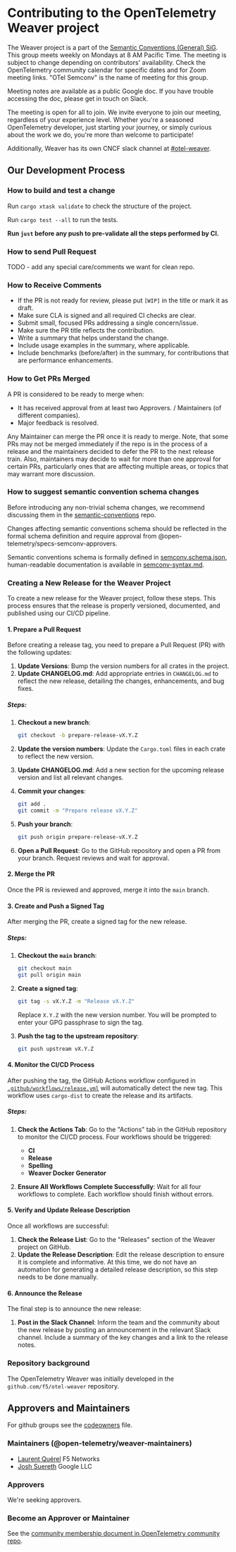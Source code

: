 # Contributing to the OpenTelemetry Weaver project

The Weaver project is a part of the [Semantic Conventions (General) SiG](https://github.com/open-telemetry/community/?tab=readme-ov-file#specification-sigs).  This group meets weekly on Mondays at 8 AM Pacific Time. The meeting is subject to change depending on contributors' availability. Check the OpenTelemetry community calendar for specific dates and for Zoom meeting links. "OTel Semconv" is the name of meeting for this group.

Meeting notes are available as a public Google doc. If you have trouble accessing the doc, please get in touch on Slack.

The meeting is open for all to join. We invite everyone to join our meeting, regardless of your experience level. Whether you're a seasoned OpenTelemetry developer, just starting your journey, or simply curious about the work we do, you're more than welcome to participate!

Additionally, Weaver has its own CNCF slack channel at [#otel-weaver](https://cloud-native.slack.com/archives/C0697EXNTL3).

## Our Development Process

### How to build  and test a change

Run `cargo xtask validate` to check the structure of the project.

Run `cargo test --all` to run the tests.

**Run `just` before any push to pre-validate all the steps performed by CI.**

### How to send Pull Request

TODO - add any special care/comments we want for clean repo.

### How to Receive Comments

- If the PR is not ready for review, please put `[WIP]` in the title or mark it as draft.
- Make sure CLA is signed and all required CI checks are clear.
- Submit small, focused PRs addressing a single concern/issue.
- Make sure the PR title reflects the contribution.
- Write a summary that helps understand the change.
- Include usage examples in the summary, where applicable.
- Include benchmarks (before/after) in the summary, for contributions that are performance enhancements.

### How to Get PRs Merged

A PR is considered to be ready to merge when:

- It has received approval from at least two Approvers. / Maintainers (of different companies).
- Major feedback is resolved.

Any Maintainer can merge the PR once it is ready to merge. Note, that some PRs may not be merged immediately if the repo is in the process of a release and the maintainers decided to defer the PR to the next release train. Also, maintainers may decide to wait for more than one approval for certain PRs, particularly ones that are affecting multiple areas, or topics that may warrant more discussion.

### How to suggest semantic convention schema changes

Before introducing any non-trivial schema changes, we recommend discussing them in the
[semantic-conventions](https://github.com/open-telemetry/semantic-conventions) repo.

Changes affecting semantic conventions schema should be reflected in the formal schema definition and require
approval from @open-telemetry/specs-semconv-approvers.

Semantic conventions schema is formally defined in [semconv.schema.json](./schemas/semconv.schema.json),
human-readable documentation is available in [semconv-syntax.md](./schemas/semconv-syntax.md).

### Creating a New Release for the Weaver Project

To create a new release for the Weaver project, follow these steps. This process ensures that the release is properly
versioned, documented, and published using our CI/CD pipeline.

#### 1. Prepare a Pull Request

Before creating a release tag, you need to prepare a Pull Request (PR) with the following updates:

1. **Update Versions**: Bump the version numbers for all crates in the project.
2. **Update CHANGELOG.md**: Add appropriate entries in `CHANGELOG.md` to reflect the new release, detailing the changes,
enhancements, and bug fixes.

##### Steps:

1. **Checkout a new branch**:
    ```bash
    git checkout -b prepare-release-vX.Y.Z
    ```

2. **Update the version numbers**: Update the `Cargo.toml` files in each crate to reflect the new version.

3. **Update CHANGELOG.md**: Add a new section for the upcoming release version and list all relevant changes.

4. **Commit your changes**:
    ```bash
    git add .
    git commit -m "Prepare release vX.Y.Z"
    ```

5. **Push your branch**:
    ```bash
    git push origin prepare-release-vX.Y.Z
    ```

6. **Open a Pull Request**: Go to the GitHub repository and open a PR from your branch. Request reviews and wait for
approval.

#### 2. Merge the PR

Once the PR is reviewed and approved, merge it into the `main` branch.

#### 3. Create and Push a Signed Tag

After merging the PR, create a signed tag for the new release.

##### Steps:

1. **Checkout the `main` branch**:
    ```bash
    git checkout main
    git pull origin main
    ```

2. **Create a signed tag**:
    ```bash
    git tag -s vX.Y.Z -m "Release vX.Y.Z"
    ```
   Replace `X.Y.Z` with the new version number. You will be prompted to enter your GPG passphrase to sign the tag.

3. **Push the tag to the upstream repository**:
    ```bash
    git push upstream vX.Y.Z
    ```

#### 4. Monitor the CI/CD Process

After pushing the tag, the GitHub Actions workflow configured in
[`.github/workflows/release.yml`](https://github.com/open-telemetry/weaver/blob/main/.github/workflows/release.yml) will
automatically detect the new tag. This workflow uses `cargo-dist` to create the release and its artifacts.

##### Steps:

1. **Check the Actions Tab**: Go to the "Actions" tab in the GitHub repository to monitor the CI/CD process. Four workflows should be triggered:
   - **CI**
   - **Release**
   - **Spelling**
   - **Weaver Docker Generator**

2. **Ensure All Workflows Complete Successfully**: Wait for all four workflows to complete. Each workflow should finish without errors.

#### 5. Verify and Update Release Description

Once all workflows are successful:

1. **Check the Release List**: Go to the "Releases" section of the Weaver project on GitHub.
2. **Update the Release Description**: Edit the release description to ensure it is complete and informative. At this
time, we do not have an automation for generating a detailed release description, so this step needs to be done manually.

#### 6. Announce the Release

The final step is to announce the new release:

1. **Post in the Slack Channel**: Inform the team and the community about the new release by posting an announcement in
the relevant Slack channel. Include a summary of the key changes and a link to the release notes.

### Repository background

The OpenTelemetry Weaver was initially developed in the
`github.com/f5/otel-weaver` repository.


## Approvers and Maintainers

For github groups see the [codeowners](./.github/CODEOWNERS) file.

### Maintainers (@open-telemetry/weaver-maintainers)

- [Laurent Quérel](https://github.com/lquerel) F5 Networks
- [Josh Suereth](https://github.com/jsuereth) Google LLC

### Approvers

We're seeking approvers.

### Become an Approver or Maintainer

See the [community membership document in OpenTelemetry community repo](https://github.com/open-telemetry/community/blob/master/community-membership.md).